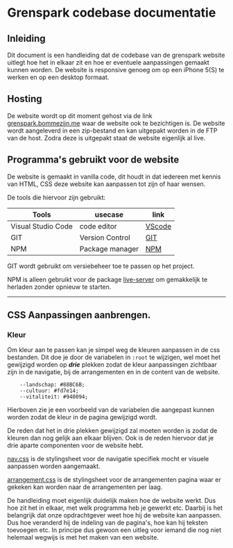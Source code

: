 # Grenspark codebase documentatie

## Inleiding

Dit document is een handleiding dat de codebase van de grenspark website uitlegt hoe het in elkaar zit en hoe er eventuele aanpassingen gemaakt kunnen worden. De website is responsive genoeg om op een iPhone 5(S) te werken en op een desktop formaat.

## Hosting

De website wordt op dit moment gehost via de link [grenspark.bommezijn.me](grenspark.bommezijn.me) waar de website ook te bezichtigen is. De website wordt aangeleverd in een zip-bestand en kan uitgepakt worden in de FTP van de host. Zodra deze is uitgepakt staat de website eigenlijk al live.

## Programma's gebruikt voor de website

De website is gemaakt in vanilla code, dit houdt in dat iedereen met kennis van HTML, CSS deze website kan aanpassen tot zijn of haar wensen.

De tools die hiervoor zijn gebruikt:

| Tools  | usecase | link  |
| -------|---|-------|
| Visual Studio Code | code editor  | [VScode](https://code.visualstudio.com/)  |
| GIT    |       Version Control    | [GIT](https://git-scm.com/)               |
| NPM    |     Package manager      | [NPM](https://www.npmjs.com/)             |

GIT wordt gebruikt om versiebeheer toe te passen op het project.

NPM is alleen gebruikt voor de package [live-server](https://www.npmjs.com/package/live-server) om gemakkelijk te herladen zonder opnieuw te starten.

---

## CSS Aanpassingen aanbrengen.

### Kleur
Om kleur aan te passen kan je simpel weg de kleuren aanpassen in de css bestanden. Dit doe je door de variabelen in ```:root``` te wijzigen, wel moet het gewijzigd worden op ***drie*** plekken zodat de kleur aanpassingen zichtbaar zijn in de navigatie, bij de arrangementen en in de content van de website.

```
    --landschap: #88BC6B;
    --cultuur: #fd7e14;
    --vitaliteit: #940094;
```
Hierboven zie je een voorbeeld van de variabelen die aangepast kunnen worden zodat de kleur in de pagina gewijzigd wordt.

De reden dat het in drie plekken gewijzigd zal moeten worden is zodat de kleuren dan nog gelijk aan elkaar blijven.
Ook is de reden hiervoor dat je drie aparte componenten voor de website hebt.

[nav.css](/styles/nav.css) is de stylingsheet voor de navigatie specifiek mocht er visuele aanpassen worden aangemaakt.

[arrangement.css](/styles/arrangement.css) is de stylingsheet voor de arrangementen pagina waar er gekeken kan worden naar de arrangementen per laag.



De handleiding moet eigenlijk duidelijk maken hoe de website werkt. Dus hoe zit het in elkaar, met welk programma heb je gewerkt etc. Daarbij is het belangrijk dat onze opdrachtgever weet hoe hij de website kan aanpassen. Dus hoe veranderd hij de indeling van de pagina's, hoe kan hij teksten toevoegen etc. In principe dus gewoon een uitleg voor iemand die nog niet helemaal wegwijs is met het maken van een website.